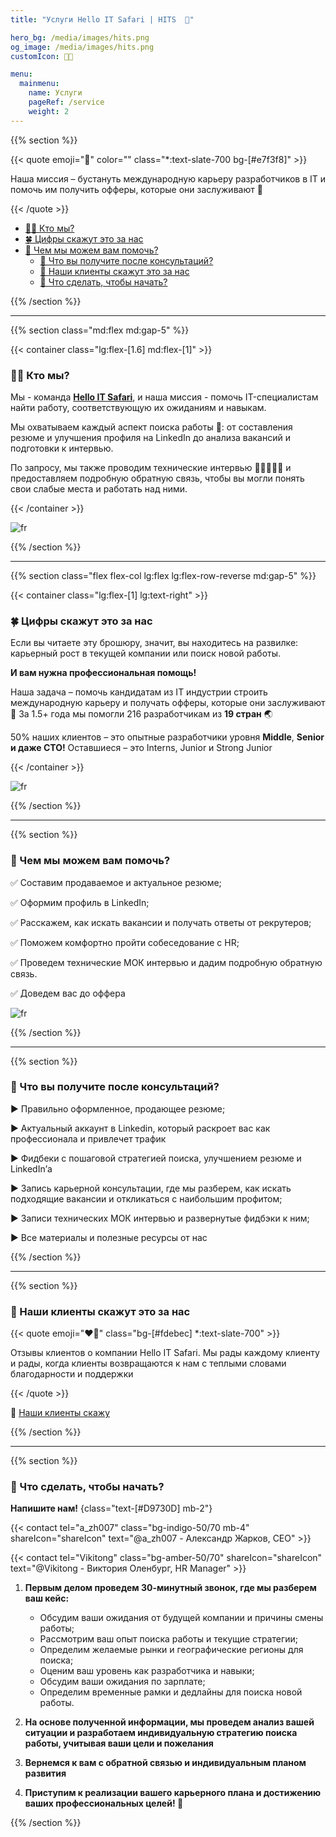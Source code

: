 ```yaml
---
title: "Услуги Hello IT Safari | HITS  🦖"

hero_bg: /media/images/hits.png
og_image: /media/images/hits.png
customIcon: 👨‍💻

menu:
  mainmenu:
    name: Услуги
    pageRef: /service
    weight: 2
---
```


{{% section  %}}

{{< quote emoji="💎" color="" class="*:text-slate-700 bg-[#e7f3f8]"   >}}

Наша миссия – бустануть международную карьеру разработчиков в IT и помочь им получить офферы, которые они заслуживают 🤝

{{< /quote >}}

- [🧙🏻 Кто мы?](#кто-мы)
- [🍀 Цифры скажут это за нас](#цифры-скажут-это-за-нас)
- [🤝 Чем мы можем вам помочь?](#кто-мы)
  - [📝 Что вы получите после консультаций?](#что-вы-получите-после-консультаций)
  - [🚀 Наши клиенты скажут это за нас](#наши-клиенты-скажут-это-за-нас)
  - [🤙 Что сделать, чтобы начать?](#что-сделать-чтобы-начать)

{{% /section %}}

---

{{% section class="md:flex md:gap-5" %}}

{{< container class="lg:flex-[1.6] md:flex-[1]" >}}

### 🧙🏻 Кто мы?

Мы - команда [**Hello IT Safari**](https://www.linkedin.com/company/hello-it-safari/?viewAsMember=true), и наша миссия - помочь IT-специалистам найти работу, соответствующую их ожиданиям и навыкам.

Мы охватываем каждый аспект поиска работы 💼: от составления резюме и улучшения профиля на LinkedIn до анализа вакансий и подготовки к интервью.

По запросу, мы также проводим технические интервью 👨‍💻👩🏻‍💻 и предоставляем подробную обратную связь, чтобы вы могли понять свои слабые места и работать над ними.

{{< /container >}}

<div class="relative mt-6 flex-1">

<img src="/media/images/team.jpg" class="size-full object-cover" alt="fr" >

</div>

{{% /section  %}}

---

{{% section class="flex flex-col lg:flex lg:flex-row-reverse md:gap-5" %}}

{{< container class="lg:flex-[1] lg:text-right" >}}

### 🍀 Цифры скажут это за нас

Если вы читаете эту брошюру, значит, вы находитесь на развилке: карьерный рост в текущей компании или поиск новой работы.

**И вам нужна профессиональная помощь!**

Наша задача – помочь кандидатам из IT индустрии строить международную карьеру и получать офферы, которые они заслуживают 🤝 За 1.5+ года мы помогли 216 разработчикам из **19 стран** 🌏

50% наших клиентов – это опытные разработчики уровня **Middle**, **Senior и даже CTO!** Оставшиеся – это Interns, Junior и Strong Junior

{{< /container >}}

<div class="flex-1 size-full relative mt-6 ">

<img src="/media/images/world-map.png" class="size-full lg:object-fill" alt="fr" >

</div>

{{% /section  %}}

---

{{% section  %}}

### 🤝 Чем мы можем вам помочь?

✅ Составим продаваемое и актуальное резюме;

✅ Оформим профиль в LinkedIn;

✅ Расскажем, как искать вакансии и получать ответы от рекрутеров;

✅ Поможем комфортно пройти собеседование с HR;

✅ Проведем технические МОК интервью и дадим подробную обратную связь.

✅ Доведем вас до оффера

<div class="relative mt-6">

<img src="/media/images/tech-stack.png" alt="fr" >

</div>

{{% /section  %}}

---

{{% section  %}}

### 📝 Что вы получите после консультаций?

▶ Правильно оформленное, продающее резюме;

▶ Актуальный аккаунт в Linkedin, который раскроет вас как профессионала и привлечет трафик

▶ Фидбеки с пошаговой стратегией поиска, улучшением резюме и LinkedIn’а

▶ Запись карьерной консультации, где мы разберем, как искать подходящие вакансии и откликаться с наибольшим профитом;

▶ Записи технических МОК интервью и развернутые фидбэки к ним;

▶ Все материалы и полезные ресурсы от нас

{{% /section  %}}

---

{{% section  %}}

### 🚀 Наши клиенты скажут это за нас

{{< quote emoji="❤️‍🔥" class="bg-[#fdebec] *:text-slate-700" >}}

Отзывы клиентов о компании Hello IT Safari. Мы рады каждому клиенту и рады, когда клиенты возвращаются к нам с теплыми словами благодарности и поддержки

{{< /quote >}}

🚀 [Наши клиенты скажу](askdm)

{{% /section  %}}

---

{{% section %}}

### 🤙 Что сделать, чтобы начать?

**Напишите нам!**
{class="text-[#D9730D] mb-2"}

{{< contact
tel="a_zh007"
class="bg-indigo-50/70 mb-4"
shareIcon="shareIcon"
text="@a_zh007 - Александр Жарков, CEO" >}}

{{< contact
tel="Vikitong"
class="bg-amber-50/70"
shareIcon="shareIcon"
text="@Vikitong - Виктория Оленбург, HR Manager" >}}

1. **Первым делом проведем 30-минутный звонок, где мы разберем ваш кейс:**

   - Обсудим ваши ожидания от будущей компании и причины смены работы;
   - Рассмотрим ваш опыт поиска работы и текущие стратегии;
   - Определим желаемые рынки и географические регионы для поиска;
   - Оценим ваш уровень как разработчика и навыки;
   - Обсудим ваши ожидания по зарплате;
   - Определим временные рамки и дедлайны для поиска новой работы.

1. **На основе полученной информации, мы проведем анализ вашей ситуации и разработаем индивидуальную стратегию поиска работы, учитывая ваши цели и пожелания**

1. **Вернемся к вам с обратной связью и индивидуальным планом развития**

1. **Приступим к реализации вашего карьерного плана и достижению ваших профессиональных целей! 🚀**

{{% /section %}}
